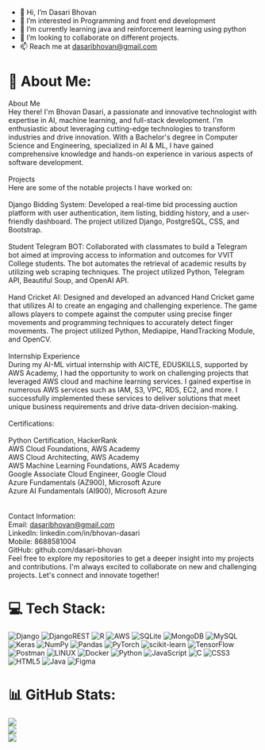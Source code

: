- 👋 Hi, I’m Dasari Bhovan
- 👀 I’m interested in Programming and front end development
- 🌱 I’m currently learning java and reinforcement learning using python
- 💞️ I’m looking to collaborate on different projects.
- 📫 Reach me at dasaribhovan@gmail.com

<!---
bhovandasari/bhovandasari is a ✨ special ✨ repository because its `README.md` (this file) appears on your GitHub profile.
You can click the Preview link to take a look at your changes.
--->
# 💫 About Me:
About Me<br>Hey there! I'm Bhovan Dasari, a passionate and innovative technologist with expertise in AI, machine learning, and full-stack development. I'm enthusiastic about leveraging cutting-edge technologies to transform industries and drive innovation. With a Bachelor's degree in Computer Science and Engineering, specialized in AI & ML, I have gained comprehensive knowledge and hands-on experience in various aspects of software development.<br><br>Projects<br>Here are some of the notable projects I have worked on:<br><br>Django Bidding System: Developed a real-time bid processing auction platform with user authentication, item listing, bidding history, and a user-friendly dashboard. The project utilized Django, PostgreSQL, CSS, and Bootstrap.<br><br>Student Telegram BOT: Collaborated with classmates to build a Telegram bot aimed at improving access to information and outcomes for VVIT College students. The bot automates the retrieval of academic results by utilizing web scraping techniques. The project utilized Python, Telegram API, Beautiful Soup, and OpenAI API.<br><br>Hand Cricket AI: Designed and developed an advanced Hand Cricket game that utilizes AI to create an engaging and challenging experience. The game allows players to compete against the computer using precise finger movements and programming techniques to accurately detect finger movements. The project utilized Python, Mediapipe, HandTracking Module, and OpenCV.<br><br>Internship Experience<br>During my AI-ML virtual internship with AICTE, EDUSKILLS, supported by AWS Academy, I had the opportunity to work on challenging projects that leveraged AWS cloud and machine learning services. I gained expertise in numerous AWS services such as IAM, S3, VPC, RDS, EC2, and more. I successfully implemented these services to deliver solutions that meet unique business requirements and drive data-driven decision-making.<br><br>Certifications:<br><br>Python Certification, HackerRank<br>AWS Cloud Foundations, AWS Academy<br>AWS Cloud Architecting, AWS Academy<br>AWS Machine Learning Foundations, AWS Academy<br>Google Associate Cloud Engineer, Google Cloud<br>Azure Fundamentals (AZ900), Microsoft Azure<br>Azure AI Fundamentals (AI900), Microsoft Azure<br><br><br>Contact Information:<br>Email: dasaribhovan@gmail.com<br>LinkedIn: linkedin.com/in/bhovan-dasari<br>Mobile: 8688581004<br>GitHub: github.com/dasari-bhovan<br>Feel free to explore my repositories to get a deeper insight into my projects and contributions. I'm always excited to collaborate on new and challenging projects. Let's connect and innovate together!


# 💻 Tech Stack:
![Django](https://img.shields.io/badge/django-%23092E20.svg?style=flat&logo=django&logoColor=white) ![DjangoREST](https://img.shields.io/badge/DJANGO-REST-ff1709?style=flat&logo=django&logoColor=white&color=ff1709&labelColor=gray) ![R](https://img.shields.io/badge/r-%23276DC3.svg?style=flat&logo=r&logoColor=white) ![AWS](https://img.shields.io/badge/AWS-%23FF9900.svg?style=flat&logo=amazon-aws&logoColor=white) ![SQLite](https://img.shields.io/badge/sqlite-%2307405e.svg?style=flat&logo=sqlite&logoColor=white) ![MongoDB](https://img.shields.io/badge/MongoDB-%234ea94b.svg?style=flat&logo=mongodb&logoColor=white) ![MySQL](https://img.shields.io/badge/mysql-%2300f.svg?style=flat&logo=mysql&logoColor=white) ![Keras](https://img.shields.io/badge/Keras-%23D00000.svg?style=flat&logo=Keras&logoColor=white) ![NumPy](https://img.shields.io/badge/numpy-%23013243.svg?style=flat&logo=numpy&logoColor=white) ![Pandas](https://img.shields.io/badge/pandas-%23150458.svg?style=flat&logo=pandas&logoColor=white) ![PyTorch](https://img.shields.io/badge/PyTorch-%23EE4C2C.svg?style=flat&logo=PyTorch&logoColor=white) ![scikit-learn](https://img.shields.io/badge/scikit--learn-%23F7931E.svg?style=flat&logo=scikit-learn&logoColor=white) ![TensorFlow](https://img.shields.io/badge/TensorFlow-%23FF6F00.svg?style=flat&logo=TensorFlow&logoColor=white) ![Postman](https://img.shields.io/badge/Postman-FF6C37?style=flat&logo=postman&logoColor=white) ![LINUX](https://img.shields.io/badge/Linux-FCC624?style=flat&logo=linux&logoColor=black) ![Docker](https://img.shields.io/badge/docker-%230db7ed.svg?style=flat&logo=docker&logoColor=white) ![Python](https://img.shields.io/badge/python-3670A0?style=flat&logo=python&logoColor=ffdd54) ![JavaScript](https://img.shields.io/badge/javascript-%23323330.svg?style=flat&logo=javascript&logoColor=%23F7DF1E) ![C](https://img.shields.io/badge/c-%2300599C.svg?style=flat&logo=c&logoColor=white) ![CSS3](https://img.shields.io/badge/css3-%231572B6.svg?style=flat&logo=css3&logoColor=white) ![HTML5](https://img.shields.io/badge/html5-%23E34F26.svg?style=flat&logo=html5&logoColor=white) ![Java](https://img.shields.io/badge/java-%23ED8B00.svg?style=flat&logo=java&logoColor=white) 	![Figma](https://img.shields.io/badge/figma-%23F24E1E.svg?style=flat&logo=figma&logoColor=white)
# 📊 GitHub Stats:
![](https://github-readme-stats.vercel.app/api?username=Dasari-Bhovan&theme=default&hide_border=false&include_all_commits=true&count_private=true)<br/>
![](https://github-readme-streak-stats.herokuapp.com/?user=Dasari-Bhovan&theme=default&hide_border=false)<br/>
![](https://github-readme-stats.vercel.app/api/top-langs/?username=Dasari-Bhovan&theme=default&hide_border=false&include_all_commits=true&count_private=true&layout=compact)

<!-- Proudly created with GPRM ( https://gprm.itsvg.in ) -->

